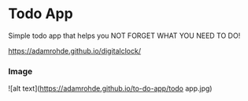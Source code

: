 # Todo App
Simple todo app that helps you NOT FORGET WHAT YOU NEED TO DO!

https://adamrohde.github.io/digitalclock/



### Image

![alt text](https://adamrohde.github.io/to-do-app/todo app.jpg)

